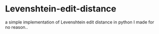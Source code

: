 # Levenshtein-edit-distance
 a simple implementation of Levenshtein edit distance in python I made for no reason..

